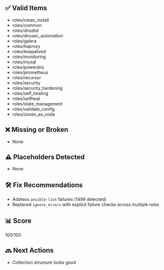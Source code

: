 ## ✅ Valid Items
- roles/clean_install
- roles/common
- roles/dnsdist
- roles/dnssec_automation
- roles/galera
- roles/haproxy
- roles/keepalived
- roles/monitoring
- roles/mysql
- roles/powerdns
- roles/prometheus
- roles/recursor
- roles/security
- roles/security_hardening
- roles/self_healing
- roles/selfheal
- roles/state_management
- roles/validate_config
- roles/zones_as_code

## ❌ Missing or Broken
- None

## ⚠️ Placeholders Detected
- None

## 🛠 Fix Recommendations
- Address `ansible-lint` failures (1499 detected)
- Replaced `ignore_errors` with explicit failure checks across multiple roles

## 📊 Score
100/100

## 🔜 Next Actions
- Collection structure looks good
